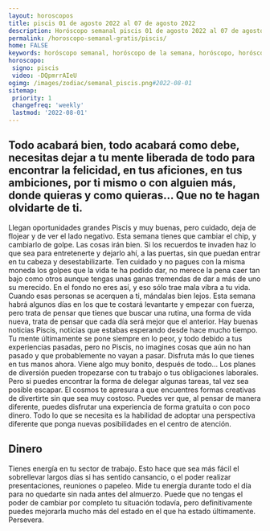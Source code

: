 ```yaml
---
layout: horoscopos
title: piscis 01 de agosto 2022 al 07 de agosto 2022 
description: Horóscopo semanal piscis 01 de agosto 2022 al 07 de agosto 2022. Todo acabará bien, todo acabará como debe, necesitas dejar a tu mente liberada de todo para encontrar la felicidad, en tus aficiones, en tus ambiciones, por ti mismo o con alguien más, donde quieras y como quieras… Que no te hagan olvidarte de ti.
permalink: /horoscopo-semanal-gratis/piscis/
home: FALSE
keywords: horóscopo semanal, horóscopo de la semana, horóscopo, horóscopo gratis,horóscopos, horóscopo esperanza gracia, horoscopos piscis la semana, horóscopos gratis, Tarot, Astrologia, Zodíaco, piscis, horoscopo gratis, semanal
horoscopo:
 signo: piscis
 video: -DQpmrrAIeU
ogimg: /images/zodiac/semanal_piscis.png#2022-08-01
sitemap:
 priority: 1
 changefreq: 'weekly'
 lastmod: '2022-08-01'
---
```




## Todo acabará bien, todo acabará como debe, necesitas dejar a tu mente liberada de todo para encontrar la felicidad, en tus aficiones, en tus ambiciones, por ti mismo o con alguien más, donde quieras y como quieras… Que no te hagan olvidarte de ti.

Llegan oportunidades grandes Piscis y muy buenas, pero cuidado, deja de flojear y de ver el lado negativo. Esta semana tienes que cambiar el chip, y cambiarlo de golpe. Las cosas irán bien. Si los recuerdos te invaden haz lo que sea para entretenerte y dejarlo ahí, a las puertas, sin que puedan entrar en tu cabeza y desestabilizarte. Ten cuidado y no pagues con la misma moneda los golpes que la vida te ha podido dar, no merece la pena caer tan bajo como otros aunque tengas unas ganas tremendas de dar a más de uno su merecido. En el fondo no eres así, y eso sólo trae mala vibra a tu vida. Cuando esas personas se acerquen a ti, mándalas bien lejos. Esta semana habrá algunos días en los que te costará levantarte y empezar con fuerza, pero trata de pensar que tienes que buscar una rutina, una forma de vida nueva, trata de pensar que cada día será mejor que el anterior. Hay buenas noticias Piscis, noticias que estabas esperando desde hace mucho tiempo. Tu mente últimamente se pone siempre en lo peor, y todo debido a tus experiencias pasadas, pero no Piscis, no imagines cosas que aún no han pasado y que probablemente no vayan a pasar. Disfruta más lo que tienes en tus manos ahora. Viene algo muy bonito, después de todo…
Los planes de diversión pueden tropezarse con tu trabajo o tus obligaciones laborales. Pero si puedes encontrar la forma de delegar algunas tareas, tal vez sea posible escapar. El cosmos te apresura a que encuentres formas creativas de divertirte sin que sea muy costoso. Puedes ver que, al pensar de manera diferente, puedes disfrutar una experiencia de forma gratuita o con poco dinero. Todo lo que se necesita es la habilidad de adoptar una perspectiva diferente que ponga nuevas posibilidades en el centro de atención.

## Dinero

Tienes energía en tu sector de trabajo. Esto hace que sea más fácil el sobrellevar largos días si has sentido cansancio, o el poder realizar presentaciones, reuniones o papeleo. Mide tu energía durante todo el día para no quedarte sin nada antes del almuerzo. Puede que no tengas el poder de cambiar por completo tu situación todavía, pero definitivamente puedes mejorarla mucho más del estado en el que ha estado últimamente. Persevera.